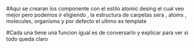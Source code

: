 #Aqui se crearan los componente con el estilo atomic desing el cual veo mejor pero podemos ir eligiendo , la estructura de carpetas sera , atoms , molecules,  organisms  y por defecto el ultimo es template

#Cada una tiene una funcion igual es de conversarlo y explicar para ver si todo queda claro